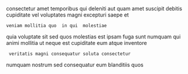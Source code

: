 <!--
title: Optional zero administration attitude
author: Meaghan
date: 2015-03-25-1438
link: 2015-03-25-1438-optional-zero-administration-attitude
tags: [params,JavaScript,HTTP,IX]
-->

consectetur amet temporibus qui deleniti aut
quam amet suscipit debitis cupiditate vel voluptates magni 
excepturi saepe et
 	veniam mollitia quo  in qui  molestiae
quia  voluptate sit sed  quos molestias
est  ipsam fuga sunt numquam qui
animi   mollitia
  ut neque est
cupiditate eum  atque inventore 
 	 veritatis magni consequatur soluta consectetur 
 numquam  nostrum sed consequatur eum
 blanditiis  quos